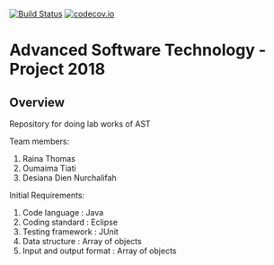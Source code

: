 [![Build Status](https://travis-ci.org/{desinurch}/{AST_WS18}.png?branch=dev)](https://travis-ci.org/{desinurch}/{AST_WS18})
[![codecov.io](https://codecov.io/github/desinurch/AST_WS18/branch/dev/graph/badge.svg)](https://codecov.io/github/desinurch/AST_WS18)
# Advanced Software Technology - Project 2018

## Overview

Repository for doing lab works of AST

Team members:
1. Raina Thomas
2. Oumaima Tiati
3. Desiana Dien Nurchalifah

Initial Requirements:
1. Code language			: Java
2. Coding standard			: Eclipse
3. Testing framework		: JUnit
4. Data structure			: Array of objects
5. Input and output format	: Array of objects
